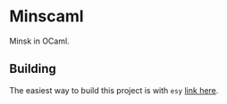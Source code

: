 # Minscaml

Minsk in OCaml.

## Building

The easiest way to build this project is with `esy` [link
here](https://esy.sh/).
